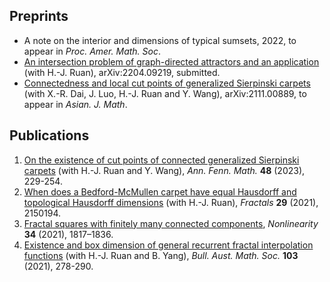 ## Preprints

- A note on the interior and dimensions of typical sumsets, 2022, to appear in *Proc. Amer. Math. Soc*.
- [An intersection problem of graph-directed attractors and an application](https://arxiv.org/abs/2204.09219) (with H.-J. Ruan), arXiv:2204.09219, submitted.
- [Connectedness and local cut points of generalized Sierpinski carpets](https://arxiv.org/abs/2111.00889) (with X.-R. Dai, J. Luo, H.-J. Ruan and Y. Wang), arXiv:2111.00889, to appear in *Asian. J. Math*.

## Publications

1. [On the existence of cut points of connected generalized Sierpinski carpets](https://arxiv.org/abs/2204.07706) (with H.-J. Ruan and Y. Wang), *Ann. Fenn. Math.* **48** (2023), 229-254.
2. [When does a Bedford-McMullen carpet have equal Hausdorff and topological Hausdorff dimensions](https://www.worldscientific.com/doi/abs/10.1142/S0218348X21501942) (with H.-J. Ruan), *Fractals* **29** (2021), 2150194.
3. [Fractal squares with finitely many connected components](https://iopscience.iop.org/article/10.1088/1361-6544/abd611), *Nonlinearity* **34** (2021), 1817–1836. 
4. [Existence and box dimension of general recurrent fractal interpolation functions](https://www.cambridge.org/core/journals/bulletin-of-the-australian-mathematical-society/article/existence-and-box-dimension-of-general-recurrent-fractal-interpolation-functions/E633ED6FEA5AFC0730C1BFC79B653986) (with H.-J. Ruan and B. Yang), *Bull. Aust. Math. Soc.* **103** (2021), 278-290.
